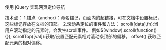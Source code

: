 使用 jQuery 实现网页定位导航

技术点：
1.锚点（anchor）：命名锚记，页面内的超链接，可在文档中设置标记，这些标记存放在文档的顶部。
2.滚动条定位的事件和方法：
	scroll([data],fn):当用户滚动指定的元素时，会发生scroll事件。
	例如$(window).scroll(function(){});
	scrollTop([val]):获取/设置匹配元素相对滚动条顶部的偏移。
	offset():获取匹配元素的相对偏移。